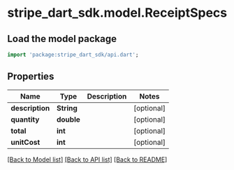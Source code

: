 # stripe_dart_sdk.model.ReceiptSpecs

## Load the model package
```dart
import 'package:stripe_dart_sdk/api.dart';
```

## Properties
Name | Type | Description | Notes
------------ | ------------- | ------------- | -------------
**description** | **String** |  | [optional] 
**quantity** | **double** |  | [optional] 
**total** | **int** |  | [optional] 
**unitCost** | **int** |  | [optional] 

[[Back to Model list]](../README.md#documentation-for-models) [[Back to API list]](../README.md#documentation-for-api-endpoints) [[Back to README]](../README.md)


